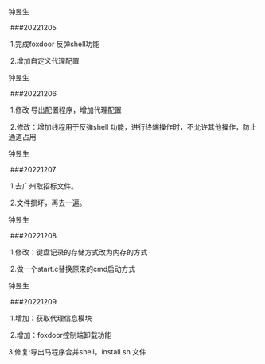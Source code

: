 钟昱生

 ###20221205

 1.完成foxdoor 反弹shell功能

 2.增加自定义代理配置

钟昱生

 ###20221206

 1.修改 导出配置程序，增加代理配置

 2.修改：增加线程用于反弹shell 功能，进行终端操作时，不允许其他操作，防止通道占用

钟昱生

 ###20221207

 1.去广州取招标文件。

 2.文件损坏，再去一遍。

钟昱生

 ###20221208

 1.修改：键盘记录的存储方式改为内存的方式

 2.做一个start.c替换原来的cmd启动方式

钟昱生

 ###20221209

 1.增加：获取代理信息模块

 2.增加：foxdoor控制端卸载功能

3 修复:导出马程序合并shell，install.sh 文件

